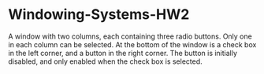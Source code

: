 # Windowing-Systems-HW2
A window with two columns, each containing three radio buttons. Only one in each column can be selected. At the bottom of the window is a check box in the left corner, and a button in the right corner. The button is initially disabled, and only enabled when the check box is selected.
